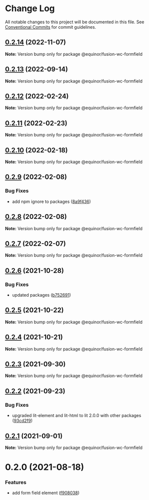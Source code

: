 # Change Log

All notable changes to this project will be documented in this file.
See [Conventional Commits](https://conventionalcommits.org) for commit guidelines.

## [0.2.14](https://github.com/equinor/fusion-web-components/compare/@equinor/fusion-wc-formfield@0.2.13...@equinor/fusion-wc-formfield@0.2.14) (2022-11-07)

**Note:** Version bump only for package @equinor/fusion-wc-formfield





## [0.2.13](https://github.com/equinor/fusion-web-components/compare/@equinor/fusion-wc-formfield@0.2.12...@equinor/fusion-wc-formfield@0.2.13) (2022-09-14)

**Note:** Version bump only for package @equinor/fusion-wc-formfield





## [0.2.12](https://github.com/equinor/fusion-web-components/compare/@equinor/fusion-wc-formfield@0.2.11...@equinor/fusion-wc-formfield@0.2.12) (2022-02-24)

**Note:** Version bump only for package @equinor/fusion-wc-formfield





## [0.2.11](https://github.com/equinor/fusion-web-components/compare/@equinor/fusion-wc-formfield@0.2.10...@equinor/fusion-wc-formfield@0.2.11) (2022-02-23)

**Note:** Version bump only for package @equinor/fusion-wc-formfield





## [0.2.10](https://github.com/equinor/fusion-web-components/compare/@equinor/fusion-wc-formfield@0.2.9...@equinor/fusion-wc-formfield@0.2.10) (2022-02-18)

**Note:** Version bump only for package @equinor/fusion-wc-formfield





## [0.2.9](https://github.com/equinor/fusion-web-components/compare/@equinor/fusion-wc-formfield@0.2.8...@equinor/fusion-wc-formfield@0.2.9) (2022-02-08)


### Bug Fixes

* add npm ignore to packages ([8a9f436](https://github.com/equinor/fusion-web-components/commit/8a9f436f4d38c0fec431d9388ce3098853f8babc))





## [0.2.8](https://github.com/equinor/fusion-web-components/compare/@equinor/fusion-wc-formfield@0.2.7...@equinor/fusion-wc-formfield@0.2.8) (2022-02-08)

**Note:** Version bump only for package @equinor/fusion-wc-formfield





## [0.2.7](https://github.com/equinor/fusion-web-components/compare/@equinor/fusion-wc-formfield@0.2.6...@equinor/fusion-wc-formfield@0.2.7) (2022-02-07)

**Note:** Version bump only for package @equinor/fusion-wc-formfield





## [0.2.6](https://github.com/equinor/fusion-web-components/compare/@equinor/fusion-wc-formfield@0.2.5...@equinor/fusion-wc-formfield@0.2.6) (2021-10-28)


### Bug Fixes

* updated packages ([b752691](https://github.com/equinor/fusion-web-components/commit/b75269105063dfbb150432bd86426e33d67ba869))





## [0.2.5](https://github.com/equinor/fusion-web-components/compare/@equinor/fusion-wc-formfield@0.2.4...@equinor/fusion-wc-formfield@0.2.5) (2021-10-22)

**Note:** Version bump only for package @equinor/fusion-wc-formfield





## [0.2.4](https://github.com/equinor/fusion-web-components/compare/@equinor/fusion-wc-formfield@0.2.3...@equinor/fusion-wc-formfield@0.2.4) (2021-10-21)

**Note:** Version bump only for package @equinor/fusion-wc-formfield





## [0.2.3](https://github.com/equinor/fusion-web-components/compare/@equinor/fusion-wc-formfield@0.2.2...@equinor/fusion-wc-formfield@0.2.3) (2021-09-30)

**Note:** Version bump only for package @equinor/fusion-wc-formfield





## [0.2.2](https://github.com/equinor/fusion-web-components/compare/@equinor/fusion-wc-formfield@0.2.1...@equinor/fusion-wc-formfield@0.2.2) (2021-09-23)


### Bug Fixes

* upgraded lit-element and lit-html to lit 2.0.0 with other packages ([93cd2f9](https://github.com/equinor/fusion-web-components/commit/93cd2f997d6045fd5ab69fe05ccee5acfa861ad7))





## [0.2.1](https://github.com/equinor/fusion-web-components/compare/@equinor/fusion-wc-formfield@0.2.0...@equinor/fusion-wc-formfield@0.2.1) (2021-09-01)

**Note:** Version bump only for package @equinor/fusion-wc-formfield





# 0.2.0 (2021-08-18)


### Features

* add form field element ([f908038](https://github.com/equinor/fusion-web-components/commit/f9080384b53ba20e70b61095a011408335b4f243))

